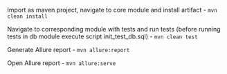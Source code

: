 Import as maven project, navigate to core module and install artifact -
```mvn clean install```

Navigate to corresponding module with tests and run tests (before running tests in db module execute script init_test_db.sql) -
```mvn clean test```

Generate Allure report -
```mvn allure:report```

Open Allure report -
```mvn allure:serve```